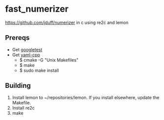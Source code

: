 # fast_numerizer

https://github.com/jduff/numerizer in c using re2c and lemon

## Prereqs

- Get [googletest](https://github.com/google/googletest)
- Get [yaml-cpp](https://github.com/jbeder/yaml-cpp)
    - $ cmake -G "Unix Makefiles"
    - $ make
    - $ sudo make install

## Building

1. Install lemon to ~/repositories/lemon. If you install elsewhere, update the Makefile.
2. Install re2c
3. make
